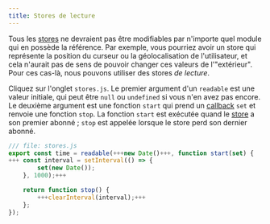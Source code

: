 ```yaml
---
title: Stores de lecture
---
```


Tous les
<span class="vo">[stores](PUBLIC_SVELTE_SITE_URL/docs/sveltejs#store)</span> ne devraient pas être modifiables par n'importe quel module qui en possède la référence. Par exemple, vous pourriez avoir un store qui représente la position du curseur ou la géolocalisation de l'utilisateur, et cela n'aurait pas de sens de pouvoir changer ces valeurs de l'"extérieur". Pour ces cas-là, nous pouvons utiliser des stores _de lecture_.

Cliquez sur l'onglet `stores.js`. Le premier argument d'un `readable` est une valeur initiale, qui peut être `null` ou `undefined` si vous n'en avez pas encore. Le deuxième argument est une fonction `start` qui prend un
<span class="vo">[callback](PUBLIC_SVELTE_SITE_URL/docs/development#callback)</span> `set` et renvoie une fonction `stop`. La fonction `start` est exécutée quand le
<span class="vo">[store](PUBLIC_SVELTE_SITE_URL/docs/sveltejs#store)</span> a son premier abonné ; `stop` est appelée lorsque le store perd son dernier abonné.

```js
/// file: stores.js
export const time = readable(+++new Date()+++, function start(set) {
+++	const interval = setInterval(() => {
		set(new Date());
	}, 1000);+++

	return function stop() {
		+++clearInterval(interval);+++
	};
});
```
